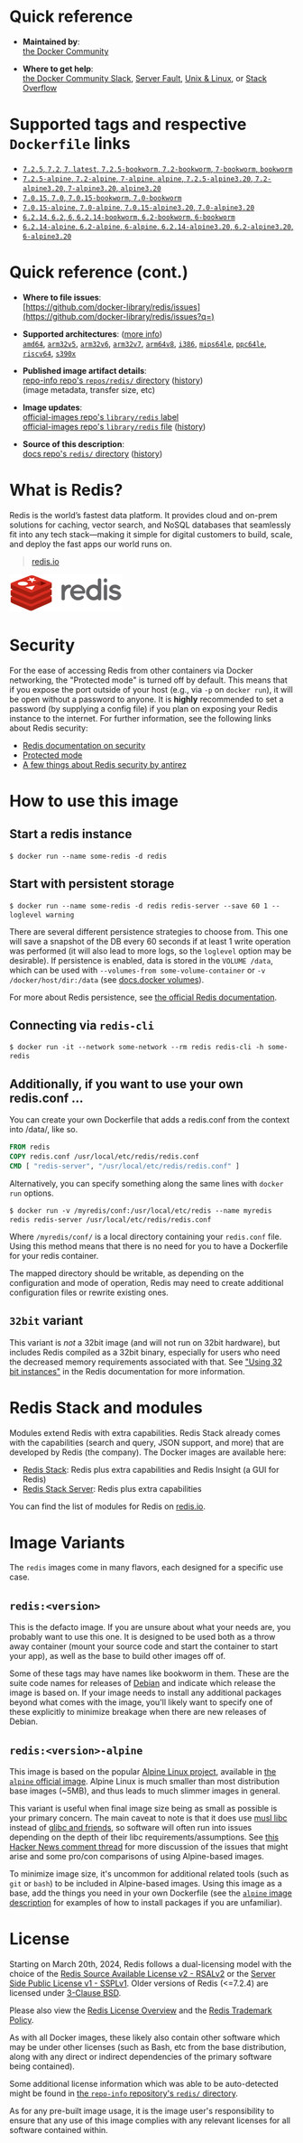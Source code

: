 <!--

********************************************************************************

WARNING:

    DO NOT EDIT "redis/README.md"

    IT IS AUTO-GENERATED

    (from the other files in "redis/" combined with a set of templates)

********************************************************************************

-->

# Quick reference

-	**Maintained by**:  
	[the Docker Community](https://github.com/docker-library/redis)

-	**Where to get help**:  
	[the Docker Community Slack](https://dockr.ly/comm-slack), [Server Fault](https://serverfault.com/help/on-topic), [Unix & Linux](https://unix.stackexchange.com/help/on-topic), or [Stack Overflow](https://stackoverflow.com/help/on-topic)

# Supported tags and respective `Dockerfile` links

-	[`7.2.5`, `7.2`, `7`, `latest`, `7.2.5-bookworm`, `7.2-bookworm`, `7-bookworm`, `bookworm`](https://github.com/docker-library/redis/blob/5f08363e6d64b97a0c2e651f4bdcec6e71a32ab4/7.2/debian/Dockerfile)
-	[`7.2.5-alpine`, `7.2-alpine`, `7-alpine`, `alpine`, `7.2.5-alpine3.20`, `7.2-alpine3.20`, `7-alpine3.20`, `alpine3.20`](https://github.com/docker-library/redis/blob/5f08363e6d64b97a0c2e651f4bdcec6e71a32ab4/7.2/alpine/Dockerfile)
-	[`7.0.15`, `7.0`, `7.0.15-bookworm`, `7.0-bookworm`](https://github.com/docker-library/redis/blob/5f08363e6d64b97a0c2e651f4bdcec6e71a32ab4/7.0/debian/Dockerfile)
-	[`7.0.15-alpine`, `7.0-alpine`, `7.0.15-alpine3.20`, `7.0-alpine3.20`](https://github.com/docker-library/redis/blob/5f08363e6d64b97a0c2e651f4bdcec6e71a32ab4/7.0/alpine/Dockerfile)
-	[`6.2.14`, `6.2`, `6`, `6.2.14-bookworm`, `6.2-bookworm`, `6-bookworm`](https://github.com/docker-library/redis/blob/5f08363e6d64b97a0c2e651f4bdcec6e71a32ab4/6.2/debian/Dockerfile)
-	[`6.2.14-alpine`, `6.2-alpine`, `6-alpine`, `6.2.14-alpine3.20`, `6.2-alpine3.20`, `6-alpine3.20`](https://github.com/docker-library/redis/blob/5f08363e6d64b97a0c2e651f4bdcec6e71a32ab4/6.2/alpine/Dockerfile)

# Quick reference (cont.)

-	**Where to file issues**:  
	[https://github.com/docker-library/redis/issues](https://github.com/docker-library/redis/issues?q=)

-	**Supported architectures**: ([more info](https://github.com/docker-library/official-images#architectures-other-than-amd64))  
	[`amd64`](https://hub.docker.com/r/amd64/redis/), [`arm32v5`](https://hub.docker.com/r/arm32v5/redis/), [`arm32v6`](https://hub.docker.com/r/arm32v6/redis/), [`arm32v7`](https://hub.docker.com/r/arm32v7/redis/), [`arm64v8`](https://hub.docker.com/r/arm64v8/redis/), [`i386`](https://hub.docker.com/r/i386/redis/), [`mips64le`](https://hub.docker.com/r/mips64le/redis/), [`ppc64le`](https://hub.docker.com/r/ppc64le/redis/), [`riscv64`](https://hub.docker.com/r/riscv64/redis/), [`s390x`](https://hub.docker.com/r/s390x/redis/)

-	**Published image artifact details**:  
	[repo-info repo's `repos/redis/` directory](https://github.com/docker-library/repo-info/blob/master/repos/redis) ([history](https://github.com/docker-library/repo-info/commits/master/repos/redis))  
	(image metadata, transfer size, etc)

-	**Image updates**:  
	[official-images repo's `library/redis` label](https://github.com/docker-library/official-images/issues?q=label%3Alibrary%2Fredis)  
	[official-images repo's `library/redis` file](https://github.com/docker-library/official-images/blob/master/library/redis) ([history](https://github.com/docker-library/official-images/commits/master/library/redis))

-	**Source of this description**:  
	[docs repo's `redis/` directory](https://github.com/docker-library/docs/tree/master/redis) ([history](https://github.com/docker-library/docs/commits/master/redis))

# What is Redis?

Redis is the world’s fastest data platform. It provides cloud and on-prem solutions for caching, vector search, and NoSQL databases that seamlessly fit into any tech stack&mdash;making it simple for digital customers to build, scale, and deploy the fast apps our world runs on.

> [redis.io](https://redis.io)

![logo](https://raw.githubusercontent.com/docker-library/docs/0e42ee108b46e1ba6333e9eb44201b8f26c4032d/redis/logo.png)

# Security

For the ease of accessing Redis from other containers via Docker networking, the "Protected mode" is turned off by default. This means that if you expose the port outside of your host (e.g., via `-p` on `docker run`), it will be open without a password to anyone. It is **highly** recommended to set a password (by supplying a config file) if you plan on exposing your Redis instance to the internet. For further information, see the following links about Redis security:

-	[Redis documentation on security](https://redis.io/docs/latest/operate/oss_and_stack/management/security/)
-	[Protected mode](https://redis.io/docs/latest/operate/oss_and_stack/management/security/#protected-mode)
-	[A few things about Redis security by antirez](http://antirez.com/news/96)

# How to use this image

## Start a redis instance

```console
$ docker run --name some-redis -d redis
```

## Start with persistent storage

```console
$ docker run --name some-redis -d redis redis-server --save 60 1 --loglevel warning
```

There are several different persistence strategies to choose from. This one will save a snapshot of the DB every 60 seconds if at least 1 write operation was performed (it will also lead to more logs, so the `loglevel` option may be desirable). If persistence is enabled, data is stored in the `VOLUME /data`, which can be used with `--volumes-from some-volume-container` or `-v /docker/host/dir:/data` (see [docs.docker volumes](https://docs.docker.com/engine/tutorials/dockervolumes/)).

For more about Redis persistence, see [the official Redis documentation](https://redis.io/docs/latest/operate/oss_and_stack/management/persistence/).

## Connecting via `redis-cli`

```console
$ docker run -it --network some-network --rm redis redis-cli -h some-redis
```

## Additionally, if you want to use your own redis.conf ...

You can create your own Dockerfile that adds a redis.conf from the context into /data/, like so.

```dockerfile
FROM redis
COPY redis.conf /usr/local/etc/redis/redis.conf
CMD [ "redis-server", "/usr/local/etc/redis/redis.conf" ]
```

Alternatively, you can specify something along the same lines with `docker run` options.

```console
$ docker run -v /myredis/conf:/usr/local/etc/redis --name myredis redis redis-server /usr/local/etc/redis/redis.conf
```

Where `/myredis/conf/` is a local directory containing your `redis.conf` file. Using this method means that there is no need for you to have a Dockerfile for your redis container.

The mapped directory should be writable, as depending on the configuration and mode of operation, Redis may need to create additional configuration files or rewrite existing ones.

## `32bit` variant

This variant is *not* a 32bit image (and will not run on 32bit hardware), but includes Redis compiled as a 32bit binary, especially for users who need the decreased memory requirements associated with that. See ["Using 32 bit instances"](http://redis.io/topics/memory-optimization#using-32-bit-instances) in the Redis documentation for more information.

# Redis Stack and modules

Modules extend Redis with extra capabilities. Redis Stack already comes with the capabilities (search and query, JSON support, and more) that are developed by Redis (the company). The Docker images are available here:

-	[Redis Stack](https://hub.docker.com/r/redis/redis-stack): Redis plus extra capabilities and Redis Insight (a GUI for Redis)
-	[Redis Stack Server](https://hub.docker.com/r/redis/redis-stack-server): Redis plus extra capabilities

You can find the list of modules for Redis on [redis.io](https://redis.io/community/redis-modules-hub/).

# Image Variants

The `redis` images come in many flavors, each designed for a specific use case.

## `redis:<version>`

This is the defacto image. If you are unsure about what your needs are, you probably want to use this one. It is designed to be used both as a throw away container (mount your source code and start the container to start your app), as well as the base to build other images off of.

Some of these tags may have names like bookworm in them. These are the suite code names for releases of [Debian](https://wiki.debian.org/DebianReleases) and indicate which release the image is based on. If your image needs to install any additional packages beyond what comes with the image, you'll likely want to specify one of these explicitly to minimize breakage when there are new releases of Debian.

## `redis:<version>-alpine`

This image is based on the popular [Alpine Linux project](https://alpinelinux.org), available in [the `alpine` official image](https://hub.docker.com/_/alpine). Alpine Linux is much smaller than most distribution base images (~5MB), and thus leads to much slimmer images in general.

This variant is useful when final image size being as small as possible is your primary concern. The main caveat to note is that it does use [musl libc](https://musl.libc.org) instead of [glibc and friends](https://www.etalabs.net/compare_libcs.html), so software will often run into issues depending on the depth of their libc requirements/assumptions. See [this Hacker News comment thread](https://news.ycombinator.com/item?id=10782897) for more discussion of the issues that might arise and some pro/con comparisons of using Alpine-based images.

To minimize image size, it's uncommon for additional related tools (such as `git` or `bash`) to be included in Alpine-based images. Using this image as a base, add the things you need in your own Dockerfile (see the [`alpine` image description](https://hub.docker.com/_/alpine/) for examples of how to install packages if you are unfamiliar).

# License

Starting on March 20th, 2024, Redis follows a dual-licensing model with the choice of the [Redis Source Available License v2 - RSALv2](https://redis.io/legal/rsalv2-agreement/) or the [Server Side Public License v1 - SSPLv1](https://redis.io/legal/server-side-public-license-sspl/). Older versions of Redis (<=7.2.4) are licensed under [3-Clause BSD](https://opensource.org/license/bsd-3-clause).

Please also view the [Redis License Overview](https://redis.io/legal/licenses/) and the [Redis Trademark Policy](https://redis.io/legal/trademark-policy/).

As with all Docker images, these likely also contain other software which may be under other licenses (such as Bash, etc from the base distribution, along with any direct or indirect dependencies of the primary software being contained).

Some additional license information which was able to be auto-detected might be found in [the `repo-info` repository's `redis/` directory](https://github.com/docker-library/repo-info/tree/master/repos/redis).

As for any pre-built image usage, it is the image user's responsibility to ensure that any use of this image complies with any relevant licenses for all software contained within.
